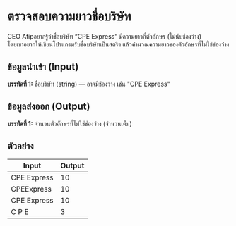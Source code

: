 # ตรวจสอบความยาวชื่อบริษัท

CEO Atipอยากรู้ว่าชื่อบริษัท “CPE Express” มีความยาวกี่ตัวอักษร (ไม่นับช่องว่าง)  
โดยเขาอยากให้เขียนโปรแกรมรับชื่อบริษัทเป็นสตริง แล้วคำนวณความยาวของตัวอักษรที่ไม่ใช่ช่องว่าง

## ข้อมูลนำเข้า (Input)  
**บรรทัดที่ 1:** ชื่อบริษัท (string) — อาจมีช่องว่าง เช่น "CPE Express"

## ข้อมูลส่งออก (Output)  
**บรรทัดที่ 1:** จำนวนตัวอักษรที่ไม่ใช่ช่องว่าง (จำนวนเต็ม)

## ตัวอย่าง  
| **Input**           | **Output** |  
|---------------------|------------|  
| CPE Express         | 10         |  
| CPEExpress          | 10         |  
| CPE  Express        | 10         |  
| C P E               | 3          |  
